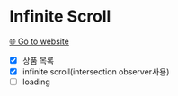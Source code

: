 # Infinite Scroll
[🌐 Go to website](https://yooooujin.github.io/infinite-scroll/)

- [x] 상품 목록
- [x] infinite scroll(intersection observer사용)
- [ ] loading
